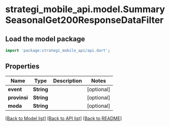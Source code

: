 # strategi_mobile_api.model.SummarySeasonalGet200ResponseDataFilter

## Load the model package
```dart
import 'package:strategi_mobile_api/api.dart';
```

## Properties
Name | Type | Description | Notes
------------ | ------------- | ------------- | -------------
**event** | **String** |  | [optional] 
**provinsi** | **String** |  | [optional] 
**moda** | **String** |  | [optional] 

[[Back to Model list]](../README.md#documentation-for-models) [[Back to API list]](../README.md#documentation-for-api-endpoints) [[Back to README]](../README.md)


